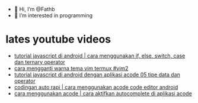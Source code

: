 - 👋 Hi, I’m @Fathb
- 👀 I’m interested in programming

# lates youtube videos
<!-- YOUTUBE:START -->
- [tutorial javascript di android | cara menggunakan if, else, switch, case dan ternary operator](https://www.youtube.com/watch?v=Q7DzwCdWDb8)
- [cara mengganti warna tema vim termux #vim2](https://www.youtube.com/watch?v=dXJNLrXENrg)
- [tutorial javascript di android dengan aplikasi acode 05 tipe data dan operator](https://www.youtube.com/watch?v=LSq1jV7k8jo)
- [codingan auto rapi | cara menggunakan acode code editor android](https://www.youtube.com/watch?v=yfqNtmLXei0)
- [cara menggunakan acode | cara aktifkan autocomplete di aplikasi acode](https://www.youtube.com/watch?v=ADODa4Bk0Pc)
<!-- YOUTUBE:END -->

<!---
Fathb/Fathb is a ✨ special ✨ repository because its `README.md` (this file) appears on your GitHub profile.
You can click the Preview link to take a look at your changes.
--->

